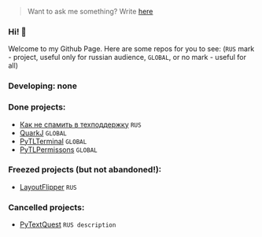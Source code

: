 > Want to ask me something? Write [here](https://github.com/Tapeline/Tapeline/issues/new)

### Hi! 👋
Welcome to my Github Page. Here are some repos for you to see:
(`RUS` mark - project, useful only for russian audience,
`GLOBAL`, or no mark - useful for all)
### Developing: none

### Done projects:
- [Как не спамить в техподдержку](http://github.com/Tapeline/how-to-not-spam-to-support) `RUS`
- [QuarkJ](http://github.com/Tapeline/quark) `GLOBAL`
- [PyTLTerminal](http://github.com/Tapeline/pytlterminal) `GLOBAL`
- [PyTLPermissons](http://github.com/Tapeline/pytlpermissions) `GLOBAL`

### Freezed projects (but not abandoned!):
- [LayoutFlipper](http://github.com/Tapeline/layoutflipper) `RUS`

### Cancelled projects:
- [PyTextQuest](http://github.com/Tapeline/pytextquest) `RUS description`

